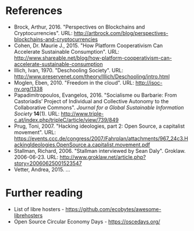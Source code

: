 # References

* Brock, Arthur, 2016. "Perspectives on Blockchains and Cryptocurrencies". URL: http://artbrock.com/blog/perspectives-blockchains-and-cryptocurrencies
* Cohen, Dr. Maurie J., 2015. "How Platform Cooperativism Can Accelerate Sustainable Consumption". URL: http://www.shareable.net/blog/how-platform-cooperativism-can-accelerate-sustainable-consumption
* Illich, Ivan, 1970. "Deschooling Society". URL: http://www.preservenet.com/theory/Illich/Deschooling/intro.html
* Moglen, Eben, 2010. "Freedom in the cloud". URL: http://isoc-ny.org/1338
* Papadimitropoulos, Evangelos, 2016. "Socialisme ou Barbarie: From Castoriadis’ Project of Individual and Collective Autonomy to the Collaborative Commons". *Journal for a Global Sustainable Information Society* **14**(1). URL: http://www.triple-c.at/index.php/tripleC/article/view/739/849
* Prug, Toni, 2007. "Hacking ideologies, part 2: Open Source, a capitalist movement". URL: https://events.ccc.de/congress/2007/Fahrplan/attachments/967_24c3.HackingIdeologies.OpenSource.a.capitalist.movement.pdf
* Stallman, Richard, 2006. "Stallman interviewed by Sean Daly". Groklaw. 2006-06-23. URL: http://www.groklaw.net/article.php?story=20060625001523547
* Vetter, Andrea, 2015. ...


# Further reading

* List of libre hosters - https://github.com/ecobytes/awesome-librehosters
* Open Source Circular Economy Days - https://oscedays.org/
